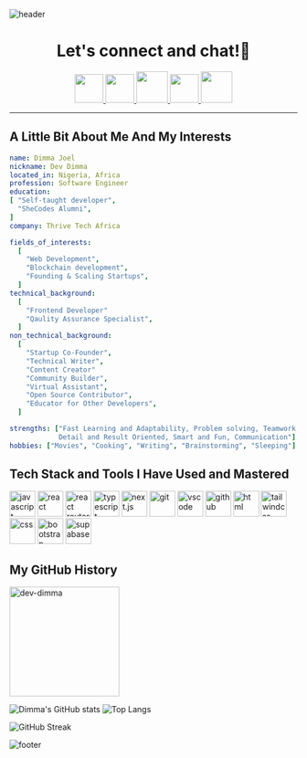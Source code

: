 ![header](https://capsule-render.vercel.app/api?type=waving&color=0:f7ead1,50:7A4E3B,100:412120&height=150&section=header&text=Welcome%20To%20My%20GitHub&fontSize=47&animation=scaleIn&fontColor=f7ead1)

<h1 align="center">
  Let's connect and chat!💬
</h1>

<p align="center">
<a href="https://portfolio-website-six-bice-55.vercel.app/">
  <img height="50" src="https://user-images.githubusercontent.com/46517096/166972883-f5f1d88c-0246-4374-88ac-ded0f2cf0699.png"/>
</a>
<a href="https://www.linkedin.com/in/dimma-joel-technology-frontend-developer-dev-dimma-technical-writer/">
  <img height="50" src="https://user-images.githubusercontent.com/46517096/166973395-19676cd8-f8ec-4abf-83ff-da8243505b82.png"/>
</a>
<a href="https://x.com/devdimma">
  <img height="55" src="https://github.com/user-attachments/assets/3b1fb8b2-8bb6-44f2-bb2a-9eacc00f06fa"/>
</a>
<a href="https://www.instagram.com/devdimma/">
  <img height="50" src="https://user-images.githubusercontent.com/46517096/166974368-9798f39f-1f46-499c-b14e-81f0a3f83a06.png"/>
</a>
<a href="https://www.facebook.com/profile.php?id=100070534024304/">
  <img height="55" src="https://github.com/user-attachments/assets/9753ba3d-0e0e-46e9-97c7-fc9a7c493577"/>
</a>
</p>

---

<h2>A Little Bit About Me And My Interests</h2>
<p align="left">
  
```yaml
name: Dimma Joel
nickname: Dev Dimma
located_in: Nigeria, Africa
profession: Software Engineer
education:
[ "Self-taught developer",
  "SheCodes Alumni",
]
company: Thrive Tech Africa

fields_of_interests:
  [
    "Web Development",
    "Blockchain development",
    "Founding & Scaling Startups",
  ]
technical_background:
  [
    "Frontend Developer"
    "Qaulity Assurance Specialist",
  ]
non_technical_background:
  [
    "Startup Co-Founder",
    "Technical Writer",
    "Content Creator"
    "Community Builder",
    "Virtual Assistant",
    "Open Source Contributor",
    "Educator for Other Developers",
  ]

strengths: ["Fast Learning and Adaptability, Problem solving, Teamwork,
            Detail and Result Oriented, Smart and Fun, Communication"]
hobbies: ["Movies", "Cooking", "Writing", "Brainstorming", "Sleeping"]
```

<h2>Tech Stack and Tools I Have Used and Mastered</h2>
<p align="left">
<img src="https://cdn.jsdelivr.net/gh/devicons/devicon@latest/icons/javascript/javascript-original.svg" alt="javascript" width="45" height="45" />
<img src="https://cdn.jsdelivr.net/gh/devicons/devicon@latest/icons/react/react-original.svg" alt="react" width="45" height="45" />
<img src="https://cdn.jsdelivr.net/gh/devicons/devicon@latest/icons/reactrouter/reactrouter-original.svg" alt="react router" width="45" height="45" />
<img src="https://cdn.jsdelivr.net/gh/devicons/devicon@latest/icons/typescript/typescript-original.svg" alt="typescript" width="45" height="45" />
<img src="https://cdn.jsdelivr.net/gh/devicons/devicon@latest/icons/nextjs/nextjs-original.svg" alt="next.js" width="45" height="45" />
<img src="https://cdn.jsdelivr.net/gh/devicons/devicon@latest/icons/git/git-original.svg" alt="git" width="45" height="45"/>
<img src="https://cdn.jsdelivr.net/gh/devicons/devicon/icons/vscode/vscode-original.svg" alt="vscode" width="45" height="45"/>
<img src="https://cdn.jsdelivr.net/gh/devicons/devicon@latest/icons/github/github-original.svg" alt="github" width="45" height="45" />
<img src="https://cdn.jsdelivr.net/gh/devicons/devicon@latest/icons/html5/html5-original.svg" alt="html" width="45" height="45" />
<img src="https://cdn.jsdelivr.net/gh/devicons/devicon@latest/icons/tailwindcss/tailwindcss-original.svg" alt="tailwindcss" width="45" height="45"  />
<img src="https://cdn.jsdelivr.net/gh/devicons/devicon@latest/icons/css3/css3-original.svg" alt="css" width="45" height="45" />
<img src="https://cdn.jsdelivr.net/gh/devicons/devicon@latest/icons/bootstrap/bootstrap-original.svg" alt="bootstrap" width="45" height="45"/>
<img src="https://cdn.jsdelivr.net/gh/devicons/devicon@latest/icons/supabase/supabase-original.svg" alt="supabase" width="45" height="45" />  
</p>

<h2>My GitHub History</h2>
<p align="left">

<img align="center" style="width:12rem" style="height:12rem"  src="https://wakatime.com/badge/user/ff25ea76-1c3d-4193-805a-45d2dffcecbf.svg" alt="dev-dimma" />

![Dimma's GitHub stats](https://github-readme-stats.vercel.app/api?username=dev-dimma&show_icons=true&theme=moltack&show_owner=false&card_width=510&hide_border=true)
![Top Langs](https://github-readme-stats.vercel.app/api/top-langs/?username=dev-dimma&layout=compact&theme=moltack&langs_count=6&card_width=330&hide_border=true)
 
![GitHub Streak](https://github-readme-streak-stats.herokuapp.com?user=dev-dimma&theme=moltack&hide_border=true&border_radius=5&card_width=1000&card_height=200)


![footer](https://capsule-render.vercel.app/api?type=waving&&color=0:f7ead1,50:7A4E3B,100:412120&height=150&section=footer&reversal=true)
